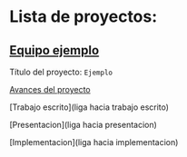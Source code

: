 
# Lista de proyectos:

## [Equipo ejemplo](equipo_ejemplo)

Título del proyecto: `Ejemplo`

[Avances del proyecto](equipo_ejemplo/avance_07_04_2017)

[Trabajo escrito](liga hacia trabajo escrito)

[Presentacion](liga hacia presentacion)

[Implementacion](liga hacia implementacion)

